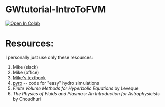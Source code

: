 # GWtutorial-IntroToFVM
[![Open In Colab](https://colab.research.google.com/assets/colab-badge.svg)](https://github.com/ssagynbayeva/GWtutorial-IntroToFVM/blob/main/GWs-tutorial.ipynb)

# Resources:
I personally just use only these resources:

1. Mike (slack)
2. Mike (office)
3. [Mike's textbook](http://bender.astro.sunysb.edu/hydro_by_example/CompHydroTutorial.pdf)
5. [pyro](https://github.com/python-hydro) -- code for "easy" hydro simulations 
6. *Finite Volume Methods for Hyperbolic Equations* by Leveque
7. *The Physics of Fluids and Plasmas: An Introduction for Astrophysicists* by Choudhuri